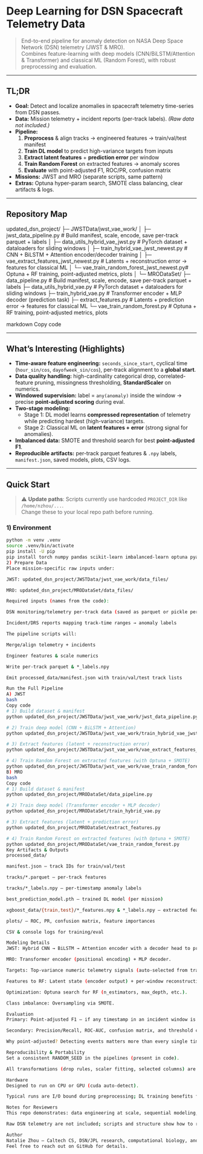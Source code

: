 # Deep Learning for DSN Spacecraft Telemetry Data

> End-to-end pipeline for anomaly detection on NASA Deep Space Network (DSN) telemetry (JWST & MRO).  
> Combines feature-learning with deep models (CNN/BiLSTM/Attention & Transformer) and classical ML (Random Forest), with robust preprocessing and evaluation.

---

## TL;DR

- **Goal:** Detect and localize anomalies in spacecraft telemetry time-series from DSN passes.
- **Data:** Mission telemetry + incident reports (per-track labels). *(Raw data not included.)*
- **Pipeline:**  
  1) **Preprocess** & align tracks → engineered features → train/val/test manifest  
  2) **Train DL model** to predict high-variance targets from inputs  
  3) **Extract latent features** + **prediction error** per window  
  4) **Train Random Forest** on extracted features → anomaly scores  
  5) **Evaluate** with point-adjusted F1, ROC/PR, confusion matrix
- **Missions:** JWST and MRO (separate scripts, same pattern)
- **Extras:** Optuna hyper-param search, SMOTE class balancing, clear artifacts & logs.

---

## Repository Map

updated_dsn_project/
├─ JWSTData/jwst_vae_work/
│ ├─ jwst_data_pipeline.py # Build manifest, scale, encode, save per-track parquet + labels
│ ├─ data_utils_hybrid_vae_jwst.py # PyTorch dataset + dataloaders for sliding windows
│ ├─ train_hybrid_vae_jwst_newest.py # CNN + BiLSTM + Attention encoder/decoder training
│ ├─ vae_extract_features_jwst_newest.py # Latents + reconstruction error → features for classical ML
│ └─ vae_train_random_forest_jwst_newest.py# Optuna + RF training, point-adjusted metrics, plots
│
└─ MRODataSet/
├─ data_pipeline.py # Build manifest, scale, encode, save per-track parquet + labels
├─ data_utils_hybrid_vae.py # PyTorch dataset + dataloaders for sliding windows
├─ train_hybrid_vae.py # Transformer encoder + MLP decoder (prediction task)
├─ extract_features.py # Latents + prediction error → features for classical ML
└─ vae_train_random_forest.py # Optuna + RF training, point-adjusted metrics, plots

markdown
Copy code

---

## What’s Interesting (Highlights)

- **Time-aware feature engineering:** `seconds_since_start`, cyclical time (`hour_sin/cos`, `dayofweek_sin/cos`), per-track alignment to a **global start**.
- **Data quality handling:** high-cardinality categorical drop, correlated-feature pruning, missingness thresholding, **StandardScaler** on numerics.
- **Windowed supervision:** label = `any(anomaly)` inside the window → precise **point-adjusted scoring** during eval.
- **Two-stage modeling:**  
  - Stage 1: DL model learns **compressed representation** of telemetry while predicting hardest (high-variance) targets.  
  - Stage 2: Classical ML on **latent features + error** (strong signal for anomalies).
- **Imbalanced data:** SMOTE and threshold search for best **point-adjusted F1**.
- **Reproducible artifacts:** per-track parquet features & `.npy` labels, `manifest.json`, saved models, plots, CSV logs.

---

## Quick Start

> ⚠️ **Update paths**: Scripts currently use hardcoded `PROJECT_DIR` like `/home/nzhou/...`.  
> Change these to your local repo path before running.

### 1) Environment

```bash
python -m venv .venv
source .venv/bin/activate
pip install -U pip
pip install torch numpy pandas scikit-learn imbalanced-learn optuna pyarrow fastparquet tqdm matplotlib seaborn
2) Prepare Data
Place mission-specific raw inputs under:

JWST: updated_dsn_project/JWSTData/jwst_vae_work/data_files/

MRO: updated_dsn_project/MRODataSet/data_files/

Required inputs (names from the code):

DSN monitoring/telemetry per-track data (saved as parquet or pickle per your ingestion)

Incident/DRS reports mapping track-time ranges → anomaly labels

The pipeline scripts will:

Merge/align telemetry + incidents

Engineer features & scale numerics

Write per-track parquet & *_labels.npy

Emit processed_data/manifest.json with train/val/test track lists

Run the Full Pipeline
A) JWST
bash
Copy code
# 1) Build dataset & manifest
python updated_dsn_project/JWSTData/jwst_vae_work/jwst_data_pipeline.py

# 2) Train deep model (CNN + BiLSTM + Attention)
python updated_dsn_project/JWSTData/jwst_vae_work/train_hybrid_vae_jwst_newest.py

# 3) Extract features (latent + reconstruction error)
python updated_dsn_project/JWSTData/jwst_vae_work/vae_extract_features_jwst_newest.py

# 4) Train Random Forest on extracted features (with Optuna + SMOTE)
python updated_dsn_project/JWSTData/jwst_vae_work/vae_train_random_forest_jwst_newest.py
B) MRO
bash
Copy code
# 1) Build dataset & manifest
python updated_dsn_project/MRODataSet/data_pipeline.py

# 2) Train deep model (Transformer encoder + MLP decoder)
python updated_dsn_project/MRODataSet/train_hybrid_vae.py

# 3) Extract features (latent + prediction error)
python updated_dsn_project/MRODataSet/extract_features.py

# 4) Train Random Forest on extracted features (with Optuna + SMOTE)
python updated_dsn_project/MRODataSet/vae_train_random_forest.py
Key Artifacts & Outputs
processed_data/

manifest.json — track IDs for train/val/test

tracks/*.parquet — per-track features

tracks/*_labels.npy — per-timestamp anomaly labels

best_prediction_model.pth — trained DL model (per mission)

xgboost_data/{train,test}/*_features.npy & *_labels.npy — extracted features

plots/ — ROC, PR, confusion matrix, feature importances

CSV & console logs for training/eval

Modeling Details
JWST: Hybrid CNN → BiLSTM → Attention encoder with a decoder head to predict selected targets.

MRO: Transformer encoder (positional encoding) + MLP decoder.

Targets: Top-variance numeric telemetry signals (auto-selected from training split).

Features to RF: Latent state (encoder output) + per-window reconstruction/prediction error (Huber/L1-ish).

Optimization: Optuna search for RF (n_estimators, max_depth, etc.).

Class imbalance: Oversampling via SMOTE.

Evaluation
Primary: Point-adjusted F1 — if any timestamp in an incident window is hit, count whole window as detected.

Secondary: Precision/Recall, ROC-AUC, confusion matrix, and threshold chosen by best point-adjusted F1.

Why point-adjusted? Detecting events matters more than every single timestamp.

Reproducibility & Portability
Set a consistent RANDOM_SEED in the pipelines (present in code).

All transformations (drop rules, scaler fitting, selected columns) are derived only from the training split & serialized alongside outputs.

Hardware
Designed to run on CPU or GPU (cuda auto-detect).

Typical runs are I/O bound during preprocessing; DL training benefits from GPU.

Notes for Reviewers
This repo demonstrates: data engineering at scale, sequential modeling, representation learning, classic + deep hybrid systems, careful evaluation under imbalanced labels, and production-style logging & artifacts.

Raw DSN telemetry are not included; scripts and structure show how to reproduce on similar data.

Author
Natalie Zhou — Caltech CS, DSN/JPL research, computational biology, and applied ML.
Feel free to reach out on GitHub for details.
